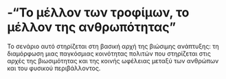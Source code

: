 # -“Το μέλλον των τροφίμων, το μέλλον της ανθρωπότητας” 
Το σενάριο αυτό στηρίζεται στη βασική αρχή της βιώσιμης ανάπτυξης: τη διαμόρφωση μιας παγκόσμιας κοινότητας πολιτών που στηρίζεται στις αρχές της βιωσιμότητας και της κοινής ωφέλειας μεταξύ των ανθρώπων και του φυσικού περιβάλλοντος.
